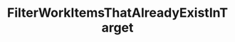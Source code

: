 ---
optionsClassName: FilterWorkItemsThatAlreadyExistInTargetOptions
optionsClassFullName: MigrationTools.Enrichers.FilterWorkItemsThatAlreadyExistInTargetOptions
configurationSamples:
- name: default
  description: 
  code: >-
    {
      "$type": "FilterWorkItemsThatAlreadyExistInTargetOptions",
      "Enabled": true,
      "Query": {
        "$type": "QueryOptions",
        "Query": "SELECT [System.Id], [System.Tags] FROM WorkItems WHERE [System.TeamProject] = @TeamProject AND [System.WorkItemType] NOT IN ('Test Suite', 'Test Plan') ORDER BY [System.ChangedDate] desc",
        "Parameters": null
      }
    }
  sampleFor: MigrationTools.Enrichers.FilterWorkItemsThatAlreadyExistInTargetOptions
description: missng XML code comments
className: FilterWorkItemsThatAlreadyExistInTarget
typeName: ProcessorEnrichers
architecture: v2
options:
- parameterName: Enabled
  type: Boolean
  description: missng XML code comments
  defaultValue: missng XML code comments
- parameterName: Query
  type: QueryOptions
  description: missng XML code comments
  defaultValue: missng XML code comments
- parameterName: RefName
  type: String
  description: missng XML code comments
  defaultValue: missng XML code comments

redirectFrom: []
layout: reference
toc: true
permalink: /Reference2/v2/ProcessorEnrichers/FilterWorkItemsThatAlreadyExistInTarget/
title: FilterWorkItemsThatAlreadyExistInTarget
categories:
- ProcessorEnrichers
- v2

---